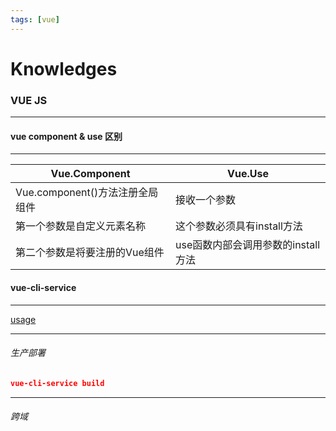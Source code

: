 ```yaml
---
tags: [vue]
---
```


# Knowledges

### VUE JS

<hr>

#### vue component & use 区别

<hr>

| Vue.Component           | Vue.Use                |
| ----------------------- | ---------------------- |
| Vue.component()方法注册全局组件 | 接收一个参数                 |
| 第一个参数是自定义元素名称           | 这个参数必须具有install方法      |
| 第二个参数是将要注册的Vue组件        | use函数内部会调用参数的install方法 |

#### vue-cli-service

<hr>

[usage](https://cli.vuejs.org/zh/guide/cli-service.html#%E4%BD%BF%E7%94%A8%E5%91%BD%E4%BB%A4)

<hr>

###### 生产部署

```json
vue-cli-service build
```

<hr>

###### 跨域
